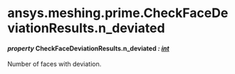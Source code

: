 # ansys.meshing.prime.CheckFaceDeviationResults.n_deviated

<a id="ansys.meshing.prime.CheckFaceDeviationResults.n_deviated"></a>

#### *property* CheckFaceDeviationResults.n_deviated *: [int](https://docs.python.org/3.11/library/functions.html#int)*

Number of faces with deviation.

<!-- !! processed by numpydoc !! -->
